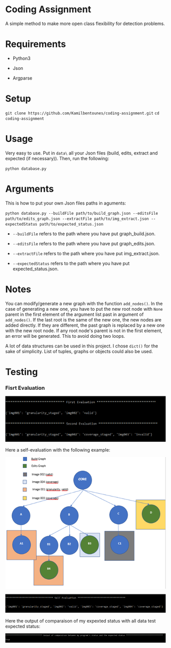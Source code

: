 # Coding Assignment

A simple method to make more open class flexibility for detection problems.

# Requirements

* Python3

* Json

* Argparse

# Setup 

`git clone https://github.com/Kamilbentounes/coding-assignment.git` 
`cd coding-assignment`

# Usage

Very easy to use. Put in `data\` all your Json files (build, edits, extract and expected (if necessary)). Then, run the following: 

`python database.py` 

# Arguments

This is how to put your own Json files paths in aguments:

`python database.py --buildFile path/to/build_graph.json --editsFile path/to/edits_graph.json --extractFile path/to/img_extract.json --expectedStatus path/to/expected_status.json`

* `--buildFile` refers to the path where you have put graph_build.json.  

* `--editsFile` refers to the path where you have put graph_edits.json.

* `--extractFile` refers to the path where you have put img_extract.json.

* `--expectedStatus` refers to the path where you have put expected_status.json.

# Notes 

You can modify/generate a new graph with the function `add_nodes()`. In the case of generating a new one, you have to put the new root node with `None` parent in the first element of the argument list past in argument of `add_nodes()`. If the last root is the same of the new one, the new nodes are added directly. If they are different, the past graph is replaced by a new one with the new root node. If any root node's parent is not in the first element, an error will be generated. This to avoid doing two loops. 

A lot of data structures can be used in this project. I chose `dict()` for the sake of simplicity. List of tuples, graphs or objects could also be used.

# Testing 

### Fisrt Evaluation

![](images/Evaluation.PNG "Evaluations")

Here a self-evaluation with the following example:

![](images/Self_example.PNG "My Example")

![](images/Self_evaluation.PNG "My Example")

Here the output of comparaison of my expexted status with all data test expected status:

![](images/Data_test.PNG "Results")









